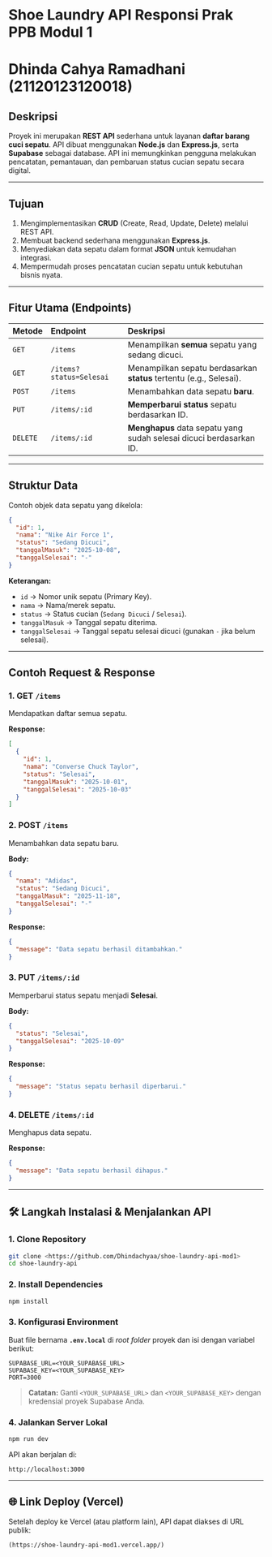# Shoe Laundry API Responsi Prak PPB Modul 1
# Dhinda Cahya Ramadhani (21120123120018)

## Deskripsi
Proyek ini merupakan **REST API** sederhana untuk layanan **daftar barang cuci sepatu**. 
API dibuat menggunakan **Node.js** dan **Express.js**, serta **Supabase** sebagai database. 
API ini memungkinkan pengguna melakukan pencatatan, pemantauan, dan pembaruan status cucian sepatu secara digital.

***

## Tujuan
1. Mengimplementasikan **CRUD** (Create, Read, Update, Delete) melalui REST API.
2. Membuat backend sederhana menggunakan **Express.js**.
3. Menyediakan data sepatu dalam format **JSON** untuk kemudahan integrasi.
4. Mempermudah proses pencatatan cucian sepatu untuk kebutuhan bisnis nyata.

***

## Fitur Utama (Endpoints)
| Metode | Endpoint | Deskripsi |
|:-------|:---------|:-------------------------------------------------------|
| `GET` | `/items` | Menampilkan **semua** sepatu yang sedang dicuci. |
| `GET` | `/items?status=Selesai` | Menampilkan sepatu berdasarkan **status** tertentu (e.g., Selesai). |
| `POST` | `/items` | Menambahkan data sepatu **baru**. |
| `PUT` | `/items/:id` | **Memperbarui status** sepatu berdasarkan ID. |
| `DELETE` | `/items/:id` | **Menghapus** data sepatu yang sudah selesai dicuci berdasarkan ID. |

***

## Struktur Data
Contoh objek data sepatu yang dikelola:

```json
{
  "id": 1,
  "nama": "Nike Air Force 1",
  "status": "Sedang Dicuci",
  "tanggalMasuk": "2025-10-08",
  "tanggalSelesai": "-"
}
````

**Keterangan:**

  - `id` → Nomor unik sepatu (Primary Key).
  - `nama` → Nama/merek sepatu.
  - `status` → Status cucian (`Sedang Dicuci` / `Selesai`).
  - `tanggalMasuk` → Tanggal sepatu diterima.
  - `tanggalSelesai` → Tanggal sepatu selesai dicuci (gunakan `-` jika belum selesai).

-----

## Contoh Request & Response

### 1\. GET `/items`

Mendapatkan daftar semua sepatu.

**Response:**

```json
[
  {
    "id": 1,
    "nama": "Converse Chuck Taylor",
    "status": "Selesai",
    "tanggalMasuk": "2025-10-01",
    "tanggalSelesai": "2025-10-03"
  }
]
```

### 2\. POST `/items`

Menambahkan data sepatu baru.

**Body:**

```json
{
  "nama": "Adidas",
  "status": "Sedang Dicuci",
  "tanggalMasuk": "2025-11-18",
  "tanggalSelesai": "-"
}
```

**Response:**

```json
{
  "message": "Data sepatu berhasil ditambahkan."
}
```

### 3\. PUT `/items/:id`

Memperbarui status sepatu menjadi **Selesai**.

**Body:**

```json
{
  "status": "Selesai",
  "tanggalSelesai": "2025-10-09"
}
```

**Response:**

```json
{
  "message": "Status sepatu berhasil diperbarui."
}
```

### 4\. DELETE `/items/:id`

Menghapus data sepatu.

**Response:**

```json
{
  "message": "Data sepatu berhasil dihapus."
}
```

-----

## 🛠️ Langkah Instalasi & Menjalankan API

### 1\. Clone Repository

```bash
git clone <https://github.com/Dhindachyaa/shoe-laundry-api-mod1>
cd shoe-laundry-api
```

### 2\. Install Dependencies

```bash
npm install
```

### 3\. Konfigurasi Environment

Buat file bernama **`.env.local`** di *root folder* proyek dan isi dengan variabel berikut:

```env
SUPABASE_URL=<YOUR_SUPABASE_URL>
SUPABASE_KEY=<YOUR_SUPABASE_KEY>
PORT=3000
```

> **Catatan:** Ganti `<YOUR_SUPABASE_URL>` dan `<YOUR_SUPABASE_KEY>` dengan kredensial proyek Supabase Anda.

### 4\. Jalankan Server Lokal

```bash
npm run dev
```

API akan berjalan di:

```
http://localhost:3000
```

-----

## 🌐 Link Deploy (Vercel)

Setelah deploy ke Vercel (atau platform lain), API dapat diakses di URL publik:

```
(https://shoe-laundry-api-mod1.vercel.app/)
```

```
```